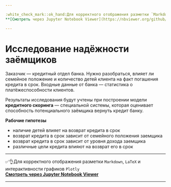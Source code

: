 ```yaml
---

:white_check_mark::ok_hand:Для корректного отображения разметки `Markdown`, `LaTeX` и интерактивности графиков `Plotly` </br>
**[Cмотреть через Jupyter Notebook Viewer](https://nbviewer.org/github/NikitaGirya/borrowers_reliability_analysis/blob/main/Girya_borrowers_reliability_analysis.ipynb)**

---
```


# Исследование надёжности заёмщиков

Заказчик — кредитный отдел банка. Нужно разобраться, влияет ли семейное положение и количество детей клиента на факт погашения кредита в срок. Входные данные от банка — статистика о платёжеспособности клиентов.

Результаты исследования будут учтены при построении модели **кредитного скоринга** — специальной системы, которая оценивает способность потенциального заёмщика вернуть кредит банку.

**Рабочие гипотезы**

- наличие детей влияет на возврат кредита в срок
- возврат кредита в срок зависит от семейного положения заемщика
- возврат кредита в срок зависит от уровня дохода заемщика
- различные цели кредита влияют на возврат его в срок

---

:white_check_mark::ok_hand:Для корректного отображения разметки `Markdown`, `LaTeX` и интерактивности графиков `Plotly` </br>
**[Cмотреть через Jupyter Notebook Viewer](https://nbviewer.org/github/NikitaGirya/borrowers_reliability_analysis/blob/main/Girya_borrowers_reliability_analysis.ipynb)**

---
